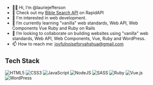 - 👋🏿 Hi, I’m @lauriejefferson
- 🔗 Check out my [Bible Search API](https://rapidapi.com/joyfulnoiseforyahshua/api/bible-search) on RapidAPI
- 👀 I'm interested in web development.
- 🌱 I’m currently learning "vanilla" web standards, Web API, Web Components Vue Ruby and Ruby on Rails 
- 💞️ I’m looking to collaborate on building websites using "vanilla" web standards, Web API, Web Components, Vue, Ruby and WordPress.
- 📫 How to reach me: joyfulnoiseforyahshua@gmail.com

## Tech Stack
![HTML5](https://img.shields.io/badge/html5-%23E34F26.svg?style=for-the-badge&logo=html5&logoColor=white)
![CSS3](https://img.shields.io/badge/css3-%231572B6.svg?style=for-the-badge&logo=css3&logoColor=white)
![JavaScript](https://img.shields.io/badge/javascript-%23323330.svg?style=for-the-badge&logo=javascript&logoColor=%23F7DF1E)
![NodeJS](https://img.shields.io/badge/node.js-6DA55F?style=for-the-badge&logo=node.js&logoColor=white)
![SASS](https://img.shields.io/badge/SASS-hotpink.svg?style=for-the-badge&logo=SASS&logoColor=white)
![Ruby](https://img.shields.io/badge/Ruby-CC342D?style=for-the-badge&logo=ruby&logoColor=white)
![Vue.js](https://img.shields.io/badge/vuejs-%2335495e.svg?style=for-the-badge&logo=vuedotjs&logoColor=%234FC08D)
![WordPress](https://img.shields.io/badge/Wordpress-21759B?style=for-the-badge&logo=wordpress&logoColor=white)


<!---
lauriejefferson/lauriejefferson is a ✨ special ✨ repository because its `README.md` (this file) appears on your GitHub profile.
You can click the Preview link to take a look at your changes.
--->
